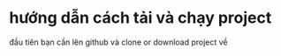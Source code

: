 <h1>hướng dẫn cách tải và chạy project</h1>
<p>đầu tiên bạn cần lên github và clone or download project về</p>
